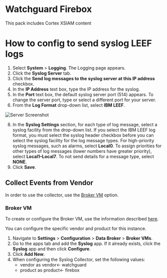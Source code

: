 
# Watchguard Firebox
This pack includes Cortex XSIAM content

# How to config to send syslog LEEF logs

1. Select **System** > **Logging**.
   The Logging page appears.
2. Click the **Syslog Server** tab.
3. Click the **Send log messages to the syslog server at this IP address** checkbox.
4. In the **IP Address** text box, type the IP address for the syslog.
5. In the **Port** text box, the default syslog server port (514) appears. To change the server port, type or select a different port for your server.
6. From the **Log Format** drop-down list, select **IBM LEEF**.

![Server Screenshot](../../doc_files/syslogleef.png/n)

8. In the **Syslog Settings** section, for each type of log message, select a syslog facility from the drop-down list.
   If you select the IBM LEEF log format, you must select the syslog header checkbox before you can select the syslog facility for the log message types.
   For high-priority syslog messages, such as alarms, select **Local0**.
   To assign priorities for other types of log messages (lower numbers have greater priority), select **Local1–Local7**.
   To not send details for a message type, select **NONE**.
9. Click **Save**.

## Collect Events from Vendor
In order to use the collector, use the [Broker VM](#broker-vm) option.


### Broker VM
To create or configure the Broker VM, use the information described [here](https://docs-cortex.paloaltonetworks.com/r/Cortex-XDR/Cortex-XDR-Pro-Administrator-Guide/Configure-the-Broker-VM).

You can configure the specific vendor and product for this instance.

1. Navigate to **Settings** > **Configuration** > **Data Broker** > **Broker VMs**. 
2. Go to the apps tab and add the **Syslog** app. If it already exists, click the **Syslog** app and then click **Configure**.
3. Click **Add New**.
4. When configuring the Syslog Collector, set the following values:
   - vendor as vendor<- watchguard
   - product as product<- firebox